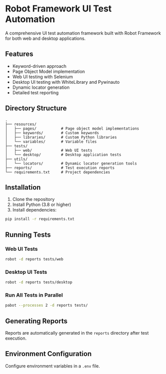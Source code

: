 # Robot Framework UI Test Automation

A comprehensive UI test automation framework built with Robot Framework for both web and desktop applications.

## Features

- Keyword-driven approach
- Page Object Model implementation
- Web UI testing with Selenium
- Desktop UI testing with WhiteLibrary and Pywinauto
- Dynamic locator generation
- Detailed test reporting

## Directory Structure

```
.
├── resources/
│   ├── pages/           # Page object model implementations
│   ├── keywords/        # Custom keywords
│   ├── libraries/       # Custom Python libraries
│   └── variables/       # Variable files
├── tests/
│   ├── web/             # Web UI tests
│   └── desktop/         # Desktop application tests
├── utils/
│   └── locators/        # Dynamic locator generation tools
├── reports/             # Test execution reports
└── requirements.txt     # Project dependencies
```

## Installation

1. Clone the repository
2. Install Python (3.8 or higher)
3. Install dependencies:

```bash
pip install -r requirements.txt
```

## Running Tests

### Web UI Tests

```bash
robot -d reports tests/web
```

### Desktop UI Tests

```bash
robot -d reports tests/desktop
```

### Run All Tests in Parallel

```bash
pabot --processes 2 -d reports tests/
```

## Generating Reports

Reports are automatically generated in the `reports` directory after test execution.

## Environment Configuration

Configure environment variables in a `.env` file.

